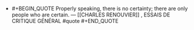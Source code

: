 - #+BEGIN_QUOTE
  Properly speaking, there is no certainty; there are only people who are certain. — [[CHARLES RENOUVIER]] , ESSAIS DE CRITIQUE GÉNÉRAL #quote 
  #+END_QUOTE